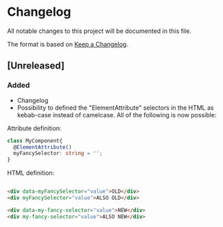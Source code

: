 # Changelog
All notable changes to this project will be documented in this file.

The format is based on [Keep a Changelog](https://keepachangelog.com/en/1.0.0/).

## [Unreleased]

### Added
- Changelog
- Possibility to defined the "ElementAttribute" selectors in the HTML as kebab-case instead of camelcase. All of the following is now possible:

Attribute definition:
```typescript
class MyComponent{
  @ElementAttribute()
  myFancySelector: string = '';
}
```

HTML definition:
```html

<div data-myFancySelector="value">OLD</div>
<div myFancySelector="value">ALSO OLD</div>

<div data-my-fancy-selector="value">NEW</div>
<div my-fancy-selector="value">ALSO NEW</div>

```